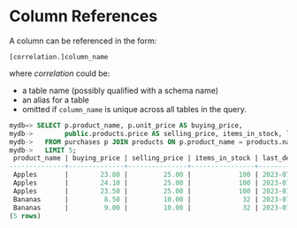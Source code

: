 # Column References

A column can be referenced in the form:

```text
[correlation.]column_name
```

where *correlation* could be:

- a table name (possibly qualified with a schema name)
- an alias for a table
- omitted if `column_name` is unique across all tables in the query.

```sql
mydb=> SELECT p.product_name, p.unit_price AS buying_price,
mydb->        public.products.price AS selling_price, items_in_stock, last_delivery_date
mydb->   FROM purchases p JOIN products ON p.product_name = products.name
mydb->   LIMIT 5;
 product_name | buying_price | selling_price | items_in_stock | last_delivery_date 
--------------+--------------+---------------+----------------+--------------------
 Apples       |        23.80 |         25.00 |            100 | 2023-07-24
 Apples       |        24.10 |         25.00 |            100 | 2023-07-25
 Apples       |        23.50 |         25.00 |            100 | 2023-07-28
 Bananas      |         8.50 |         10.00 |             32 | 2023-07-23
 Bananas      |         9.00 |         10.00 |             32 | 2023-07-25
(5 rows)
```
